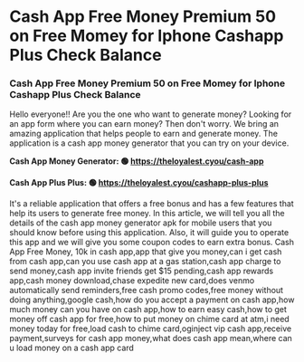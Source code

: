 # Cash App Free Money Premium 50 on Free Momey for Iphone Cashapp Plus Check Balance

### Cash App Free Money Premium 50 on Free Momey for Iphone Cashapp Plus Check Balance

Hello everyone!! Are you the one who want to generate money? Looking for an app form where you can earn money? Then don't worry. We bring an amazing application that helps people to earn and generate money. The application is a cash app money generator that you can try on your device.

<strong>Cash App Money Generator: 🟢 https://theloyalest.cyou/cash-app</strong>

<strong>Cash App Plus Plus: 🟢 https://theloyalest.cyou/cashapp-plus-plus</strong>

It's a reliable application that offers a free bonus and has a few features that help its users to generate free money. In this article, we will tell you all the details of the cash app money generator apk for mobile users that you should know before using this application. Also, it will guide you to operate this app and we will give you some coupon codes to earn extra bonus. Cash App Free Money, 10k in cash app,app that give you money,can i get cash from cash app,can you use cash app at a gas station,cash app charge to send money,cash app invite friends get $15 pending,cash app rewards app,cash money download,chase expedite new card,does venmo automatically send reminders,free cash promo codes,free money without doing anything,google cash,how do you accept a payment on cash app,how much money can you have on cash app,how to earn easy cash,how to get money off cash app for free,how to put money on chime card at atm,i need money today for free,load cash to chime card,oginject vip cash app,receive payment,surveys for cash app money,what does cash app mean,where can u load money on a cash app card
